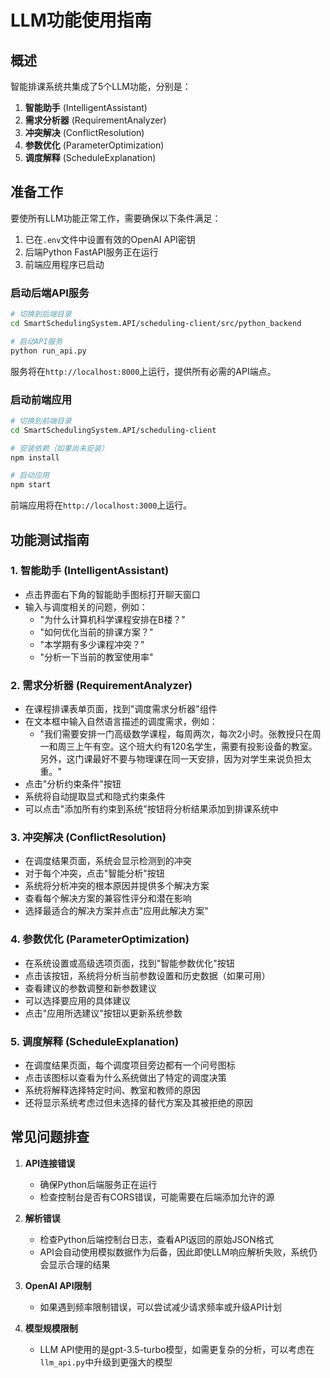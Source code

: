 # LLM功能使用指南

## 概述

智能排课系统共集成了5个LLM功能，分别是：

1. **智能助手** (IntelligentAssistant)
2. **需求分析器** (RequirementAnalyzer)
3. **冲突解决** (ConflictResolution)
4. **参数优化** (ParameterOptimization)
5. **调度解释** (ScheduleExplanation)

## 准备工作

要使所有LLM功能正常工作，需要确保以下条件满足：

1. 已在`.env`文件中设置有效的OpenAI API密钥
2. 后端Python FastAPI服务正在运行
3. 前端应用程序已启动

### 启动后端API服务

```bash
# 切换到后端目录
cd SmartSchedulingSystem.API/scheduling-client/src/python_backend

# 启动API服务
python run_api.py
```

服务将在`http://localhost:8000`上运行，提供所有必需的API端点。

### 启动前端应用

```bash
# 切换到前端目录
cd SmartSchedulingSystem.API/scheduling-client

# 安装依赖（如果尚未安装）
npm install

# 启动应用
npm start
```

前端应用将在`http://localhost:3000`上运行。

## 功能测试指南

### 1. 智能助手 (IntelligentAssistant)

- 点击界面右下角的智能助手图标打开聊天窗口
- 输入与调度相关的问题，例如：
  - "为什么计算机科学课程安排在B楼？"
  - "如何优化当前的排课方案？"
  - "本学期有多少课程冲突？"
  - "分析一下当前的教室使用率"

### 2. 需求分析器 (RequirementAnalyzer)

- 在课程排课表单页面，找到"调度需求分析器"组件
- 在文本框中输入自然语言描述的调度需求，例如：
  - "我们需要安排一门高级数学课程，每周两次，每次2小时。张教授只在周一和周三上午有空。这个班大约有120名学生，需要有投影设备的教室。另外，这门课最好不要与物理课在同一天安排，因为对学生来说负担太重。"
- 点击"分析约束条件"按钮
- 系统将自动提取显式和隐式约束条件
- 可以点击"添加所有约束到系统"按钮将分析结果添加到排课系统中

### 3. 冲突解决 (ConflictResolution)

- 在调度结果页面，系统会显示检测到的冲突
- 对于每个冲突，点击"智能分析"按钮
- 系统将分析冲突的根本原因并提供多个解决方案
- 查看每个解决方案的兼容性评分和潜在影响
- 选择最适合的解决方案并点击"应用此解决方案"

### 4. 参数优化 (ParameterOptimization)

- 在系统设置或高级选项页面，找到"智能参数优化"按钮
- 点击该按钮，系统将分析当前参数设置和历史数据（如果可用）
- 查看建议的参数调整和新参数建议
- 可以选择要应用的具体建议
- 点击"应用所选建议"按钮以更新系统参数

### 5. 调度解释 (ScheduleExplanation)

- 在调度结果页面，每个调度项目旁边都有一个问号图标
- 点击该图标以查看为什么系统做出了特定的调度决策
- 系统将解释选择特定时间、教室和教师的原因
- 还将显示系统考虑过但未选择的替代方案及其被拒绝的原因

## 常见问题排查

1. **API连接错误**
   - 确保Python后端服务正在运行
   - 检查控制台是否有CORS错误，可能需要在后端添加允许的源

2. **解析错误**
   - 检查Python后端控制台日志，查看API返回的原始JSON格式
   - API会自动使用模拟数据作为后备，因此即使LLM响应解析失败，系统仍会显示合理的结果

3. **OpenAI API限制**
   - 如果遇到频率限制错误，可以尝试减少请求频率或升级API计划

4. **模型规模限制**
   - LLM API使用的是gpt-3.5-turbo模型，如需更复杂的分析，可以考虑在`llm_api.py`中升级到更强大的模型 